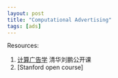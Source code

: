 ```yaml
---
layout: post
title: "Computational Advertising"
tags: [ads]
---
```


Resources: 

1. [计算广告学](http://sheetoo.com/app/course/overview?course_id=200) 清华刘鹏公开课
2. [Stanford open course]


